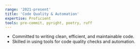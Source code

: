 ```yaml
---
range: '2021-present'
title: 'Code Quality & Automation'
expertise: Proficient
tools: pre-commit, pyright, poetry, ruff
---
```


- Committed to writing clean, efficient, and maintainable code.
- Skilled in using tools for code quality checks and automation.
